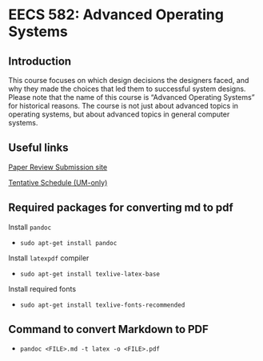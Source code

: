 # EECS 582: Advanced Operating Systems

## Introduction
This course focuses on which design decisions the designers faced, and why they made the choices that led them to successful system designs. Please note that the name of this course is “Advanced Operating Systems” for historical reasons. The course is not just about advanced topics in operating systems, but about advanced topics in general computer systems.

## Useful links
[Paper Review Submission site](https://eecs582.eecs.umich.edu/papers)

[Tentative Schedule (UM-only)](https://docs.google.com/document/d/1rUSse9iZuXt-EDJ55BSS8HURAQ47tLGUKj02IX4vvbA/edit?usp=sharing)

## Required packages for converting md to pdf
Install `pandoc`

- `sudo apt-get install pandoc`

Install `latexpdf` compiler

- `sudo apt-get install texlive-latex-base`

Install required fonts

- `sudo apt-get install texlive-fonts-recommended`

## Command to convert Markdown to PDF

- `pandoc <FILE>.md -t latex -o <FILE>.pdf`
